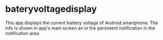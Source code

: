 # bateryvoltagedisplay
This app displays the current battery voltage of Android smartphone. The info is shown in app's main screen an in the persistent notification in the notification area
